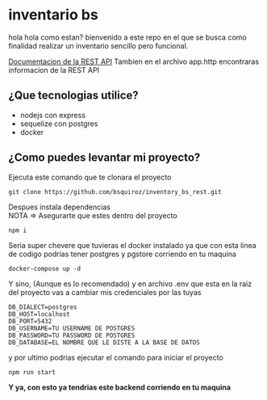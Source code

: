 # inventario bs

hola hola como estan? bienvenido a este repo en el que se busca como finalidad realizar un inventario sencillo pero funcional. <br>

[Documentacion de la REST API](https://inventory-bs-rest.onrender.com/api/v1/doc/) Tambien en el archivo app.http encontraras informacion de la REST API

## ¿Que tecnologias utilice?

-   nodejs con express
-   sequelize con postgres
-   docker

## ¿Como puedes levantar mi proyecto?

Ejecuta este comando que te clonara el proyecto

```
git clone https://github.com/bsquiroz/inventory_bs_rest.git
```

Despues instala dependencias <br>
NOTA => Asegurarte que estes dentro del proyecto

```
npm i
```

Seria super chevere que tuvieras el docker instalado ya que con esta linea de codigo podrias tener postgres y pgstore corriendo en tu maquina

```
docker-compose up -d
```

Y sino, (Aunque es lo recomendado) y en archivo .env que esta en la raiz del proyecto vas a cambiar mis credenciales por las tuyas

```
DB_DIALECT=postgres
DB_HOST=localhost
DB_PORT=5432
DB_USERNAME=TU USERNAME DE POSTGRES
DB_PASSWORD=TU PASSWORD DE POSTGRES
DB_DATABASE=EL NOMBRE QUE LE DISTE A LA BASE DE DATOS
```

y por ultimo podrias ejecutar el comando para iniciar el proyecto

```
npm run start
```

<b>Y ya, con esto ya tendrias este backend corriendo en tu maquina</b>
